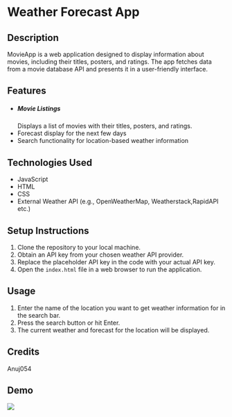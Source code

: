 
<!DOCTYPE html>
<html lang="en">
<head>
    <meta charset="UTF-8">
    <meta name="viewport" content="width=device-width, initial-scale=1.0">
    
</head>
<body>
    <h1>Weather Forecast App</h1>

<h2>Description</h2>
<p>MovieApp is a web application designed to display information about movies, including their titles, posters, and ratings. The app fetches data from a movie database API and presents it in a user-friendly interface.

</p>

 <h2>Features</h2>
    <ul>
        <li><h5>Movie Listings</h5> Displays a list of movies with their titles, posters, and ratings.</li>
        <li>Forecast display for the next few days</li>
        <li>Search functionality for location-based weather information</li>
    </ul>

<h2>Technologies Used</h2>
    <ul>
        <li>JavaScript</li>
        <li>HTML</li>
        <li>CSS</li>
        <li>External Weather API (e.g., OpenWeatherMap, Weatherstack,RapidAPI etc.)</li>
    </ul>

<h2>Setup Instructions</h2>
    <ol>
        <li>Clone the repository to your local machine.</li>
        <li>Obtain an API key from your chosen weather API provider.</li>
        <li>Replace the placeholder API key in the code with your actual API key.</li>
        <li>Open the <code>index.html</code> file in a web browser to run the application.</li>
    </ol>

<h2>Usage</h2>
    <ol>
        <li>Enter the name of the location you want to get weather information for in the search bar.</li>
        <li>Press the search button or hit Enter.</li>
        <li>The current weather and forecast for the location will be displayed.</li>
    </ol>

<h2>Credits</h2>
    <p>Anuj054</p>



 <h2>Demo</h2>
    <p><img src="./Weather/2.png"></p>
</body>
</html>

    